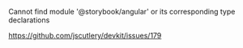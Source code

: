 Cannot find module '@storybook/angular' or its corresponding type declarations

https://github.com/jscutlery/devkit/issues/179
